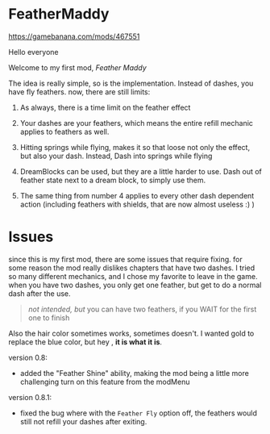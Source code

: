 # FeatherMaddy

https://gamebanana.com/mods/467551

Hello everyone

Welcome to my first mod, *Feather Maddy* 

The idea is really simple, so is the implementation. Instead of dashes, you have fly feathers.
now, there are still limits:

1. As always, there is a time limit on the feather effect

2. Your dashes are your feathers, which means the entire refill mechanic applies to feathers as well.

3. Hitting springs while flying, makes it so that loose not only the effect, but also your dash. Instead, Dash into
 springs while flying

4. DreamBlocks can be used, but they are a little harder to use. Dash out of feather state next to a dream block,
 to simply use them.

5. The same thing from number 4 applies to every other dash dependent action (including feathers with shields, that 
are now almost useless :) )

# Issues

since this is my first mod, there are some issues that require fixing.
for some reason the mod really dislikes chapters that have two dashes.
I tried so many different mechanics, and I chose my favorite to leave in the game.
when you have two dashes, you only get one feather, but get to do a normal dash after the use.

> *not intended, but* you can have two feathers, if you WAIT for the first one to finish

Also the hair color sometimes works, sometimes doesn't. I wanted gold to replace the blue color, but hey
, **it is what it is**.

version 0.8:
- added the "Feather Shine" ability, making the mod being a little more challenging
turn on this feature from the modMenu

version 0.8.1:
- fixed the bug where with the `Feather Fly` option off, the feathers
would still not refill your dashes after exiting.
